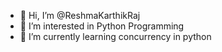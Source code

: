 - 👋 Hi, I’m @ReshmaKarthikRaj
- 👀 I’m interested in Python Programming
- 🌱 I’m currently learning concurrency in python



<!---
ReshmaKarthikRaj/ReshmaKarthikRaj is a ✨ special ✨ repository because its `README.md` (this file) appears on your GitHub profile.
You can click the Preview link to take a look at your changes.
--->
